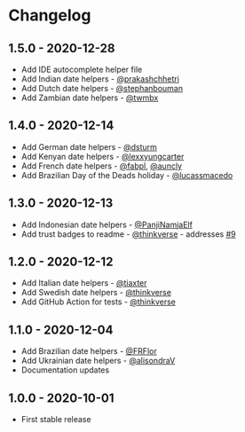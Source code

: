 # Changelog

## 1.5.0 - 2020-12-28
- Add IDE autocomplete helper file
- Add Indian date helpers - [@prakashchhetri](https://github.com/prakashchhetri)
- Add Dutch date helpers - [@stephanbouman](https://github.com/stephanbouman)
- Add Zambian date helpers - [@twmbx](https://github.com/twmbx)

## 1.4.0 - 2020-12-14
- Add German date helpers - [@dsturm](https://github.com/dsturm)
- Add Kenyan date helpers - [@lexxyungcarter](https://github.com/lexxyungcarter)
- Add French date helpers - [@fabpl](https://github.com/fabpl), [@auncly](https://github.com/auncly)
- Add Brazilian Day of the Deads holiday - [@lucassmacedo](https://github.com/lucassmacedo)

## 1.3.0 - 2020-12-13
- Add Indonesian date helpers - [@PanjiNamjaElf](https://github.com/PanjiNamjaElf)
- Add trust badges to readme - [@thinkverse](https://github.com/thinkverse) - addresses [#9](https://github.com/dansoppelsa/laravel-carbon-macros/issues/9)

## 1.2.0 - 2020-12-12
- Add Italian date helpers - [@tiaxter](https://github.com/tiaxter)
- Add Swedish date helpers - [@thinkverse](https://github.com/thinkverse)
- Add GitHub Action for tests - [@thinkverse](https://github.com/thinkverse)

## 1.1.0 - 2020-12-04
- Add Brazilian date helpers - [@FRFlor](https://github.com/FRFlor)
- Add Ukrainian date helpers - [@alisondraV](https://github.com/alisondraV)
- Documentation updates

## 1.0.0 - 2020-10-01
- First stable release
